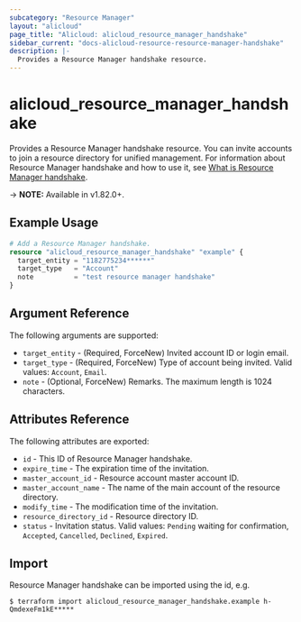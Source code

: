 ```yaml
---
subcategory: "Resource Manager"
layout: "alicloud"
page_title: "Alicloud: alicloud_resource_manager_handshake"
sidebar_current: "docs-alicloud-resource-resource-manager-handshake"
description: |-
  Provides a Resource Manager handshake resource.
---
```


# alicloud\_resource\_manager\_handshake

Provides a Resource Manager handshake resource. You can invite accounts to join a resource directory for unified management.
For information about Resource Manager handshake and how to use it, see [What is Resource Manager handshake](https://www.alibabacloud.com/help/en/doc-detail/135287.htm).

-> **NOTE:** Available in v1.82.0+.

## Example Usage

```terraform
# Add a Resource Manager handshake.
resource "alicloud_resource_manager_handshake" "example" {
  target_entity = "1182775234******"
  target_type   = "Account"
  note          = "test resource manager handshake"
}
```
## Argument Reference

The following arguments are supported:

* `target_entity` - (Required, ForceNew) Invited account ID or login email.
* `target_type` - (Required, ForceNew) Type of account being invited. Valid values: `Account`, `Email`.
* `note` - (Optional, ForceNew) Remarks. The maximum length is 1024 characters.

## Attributes Reference

The following attributes are exported:

* `id` - This ID of Resource Manager handshake.  
* `expire_time` - The expiration time of the invitation.
* `master_account_id` - Resource account master account ID.
* `master_account_name` - The name of the main account of the resource directory.
* `modify_time` - The modification time of the invitation.
* `resource_directory_id` - Resource directory ID.
* `status` - Invitation status. Valid values: `Pending` waiting for confirmation, `Accepted`, `Cancelled`, `Declined`, `Expired`. 

## Import

Resource Manager handshake can be imported using the id, e.g.

```shell
$ terraform import alicloud_resource_manager_handshake.example h-QmdexeFm1kE*****
```
